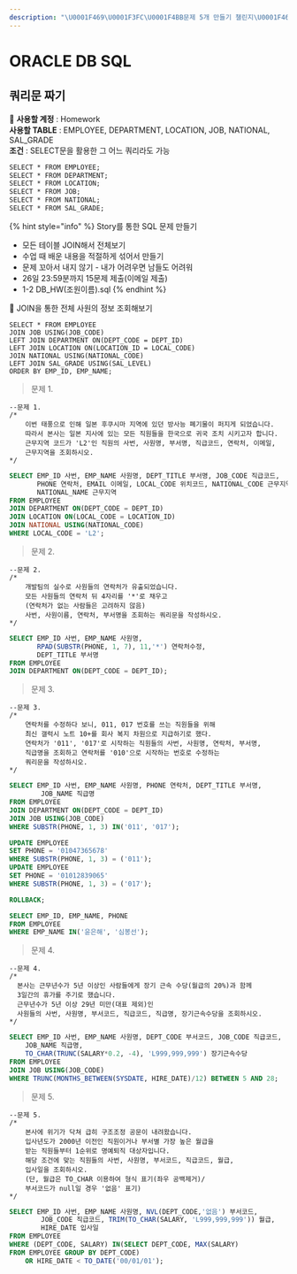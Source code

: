 ```yaml
---
description: "\U0001F469\U0001F3FC‍\U0001F4BB문제 5개 만들기 챌린지\U0001F469\U0001F3FC‍\U0001F4BB"
---
```


# ORACLE DB SQL

## 쿼리문 짜기 

🔗 **사용할 계정** : Homework  
**사용할 TABLE** : EMPLOYEE, DEPARTMENT, LOCATION, JOB, NATIONAL, SAL\_GRADE  
**조건** : SELECT문을 활용한 그 어느 쿼리라도 가능 

```graphql
SELECT * FROM EMPLOYEE;
SELECT * FROM DEPARTMENT;
SELECT * FROM LOCATION;
SELECT * FROM JOB;
SELECT * FROM NATIONAL;
SELECT * FROM SAL_GRADE;
```

{% hint style="info" %}
 Story를 통한 SQL 문제 만들기 

* 모든 테이블 JOIN해서 전체보기 
* 수업 때 배운 내용을 적절하게 섞어서 만들기 
* 문제 꼬아서 내지 않기 - 내가 어려우면 남들도 어려워 
* 26일 23:59분까지 15문제 제출\(이메일 제출\)
* 1-2 DB\_HW\(조원이름\).sql
{% endhint %}

📌 JOIN을 통한 전체 사원의 정보 조회해보기 

```
SELECT * FROM EMPLOYEE 
JOIN JOB USING(JOB_CODE) 
LEFT JOIN DEPARTMENT ON(DEPT_CODE = DEPT_ID) 
LEFT JOIN LOCATION ON(LOCATION_ID = LOCAL_CODE) 
JOIN NATIONAL USING(NATIONAL_CODE) 
LEFT JOIN SAL_GRADE USING(SAL_LEVEL) 
ORDER BY EMP_ID, EMP_NAME;
```

> 문제 1.

```text
--문제 1. 
/*
    이번 태풍으로 인해 일본 후쿠시마 지역에 있던 방사능 폐기물이 퍼지게 되었습니다.
    따라서 본사는 일본 지사에 있는 모든 직원들을 한국으로 귀국 조치 시키고자 합니다. 
    근무지역 코드가 'L2'인 직원의 사번, 사원명, 부서명, 직급코드, 연락처, 이메일, 
    근무지역을 조회하시오.
*/
```

```sql
SELECT EMP_ID 사번, EMP_NAME 사원명, DEPT_TITLE 부서명, JOB_CODE 직급코드, 
       PHONE 연락처, EMAIL 이메일, LOCAL_CODE 위치코드, NATIONAL_CODE 근무지역코드,
       NATIONAL_NAME 근무지역
FROM EMPLOYEE
JOIN DEPARTMENT ON(DEPT_CODE = DEPT_ID)
JOIN LOCATION ON(LOCAL_CODE = LOCATION_ID)
JOIN NATIONAL USING(NATIONAL_CODE)
WHERE LOCAL_CODE = 'L2';                                  
```

> 문제 2.

```text
--문제 2. 
/*
    개발팀의 실수로 사원들의 연락처가 유출되었습니다. 
    모든 사원들의 연락처 뒤 4자리를 '*'로 채우고 
    (연락처가 없는 사람들은 고려하지 않음)
    사번, 사원이름, 연락처, 부서명을 조회하는 쿼리문을 작성하시오. 
*/
```

```sql
SELECT EMP_ID 사번, EMP_NAME 사원명, 
       RPAD(SUBSTR(PHONE, 1, 7), 11,'*') 연락처수정, 
       DEPT_TITLE 부서명
FROM EMPLOYEE
JOIN DEPARTMENT ON(DEPT_CODE = DEPT_ID);
```

> 문제 3.

```text
--문제 3. 
/*
    연락처를 수정하다 보니, 011, 017 번호를 쓰는 직원들을 위해 
    최신 갤럭시 노트 10+를 회사 복지 차원으로 지급하기로 했다. 
    연락처가 '011', '017'로 시작하는 직원들의 사번, 사원명, 연락처, 부서명, 
    직급명을 조회하고 연락처를 '010'으로 시작하는 번호로 수정하는 
    쿼리문을 작성하시오. 
*/
```

```sql
SELECT EMP_ID 사번, EMP_NAME 사원명, PHONE 연락처, DEPT_TITLE 부서명, 
        JOB_NAME 직급명
FROM EMPLOYEE
JOIN DEPARTMENT ON(DEPT_CODE = DEPT_ID)
JOIN JOB USING(JOB_CODE)
WHERE SUBSTR(PHONE, 1, 3) IN('011', '017');

UPDATE EMPLOYEE
SET PHONE = '01047365678'
WHERE SUBSTR(PHONE, 1, 3) = ('011');
UPDATE EMPLOYEE
SET PHONE = '01012839065'
WHERE SUBSTR(PHONE, 1, 3) = ('017');

ROLLBACK;

SELECT EMP_ID, EMP_NAME, PHONE
FROM EMPLOYEE
WHERE EMP_NAME IN('윤은해', '심봉선');
```

> 문제 4.

```text
--문제 4.
/*
  본사는 근무년수가 5년 이상인 사람들에게 장기 근속 수당(월급의 20%)과 함께 
  3일간의 휴가를 주기로 했습니다. 
  근무년수가 5년 이상 29년 미만(대표 제외)인 
  사원들의 사번, 사원명, 부서코드, 직급코드, 직급명, 장기근속수당을 조회하시오. 
*/
```

```sql
SELECT EMP_ID 사번, EMP_NAME 사원명, DEPT_CODE 부서코드, JOB_CODE 직급코드,
    JOB_NAME 직급명, 
    TO_CHAR(TRUNC(SALARY*0.2, -4), 'L999,999,999') 장기근속수당    
FROM EMPLOYEE
JOIN JOB USING(JOB_CODE)
WHERE TRUNC(MONTHS_BETWEEN(SYSDATE, HIRE_DATE)/12) BETWEEN 5 AND 28;
```

> 문제 5.

```text
--문제 5.
/*
    본사에 위기가 닥쳐 급히 구조조정 공문이 내려왔습니다. 
    입사년도가 2000년 이전인 직원이거나 부서별 가장 높은 월급을
    받는 직원들부터 1순위로 명예퇴직 대상자입니다. 
    해당 조건에 맞는 직원들의 사번, 사원명, 부서코드, 직급코드, 월급, 
    입사일을 조회하시오.
    (단, 월급은 TO_CHAR 이용하여 형식 표기(좌우 공백제거)/
    부서코드가 null일 경우 '없음' 표기)
*/
```

```sql
SELECT EMP_ID 사번, EMP_NAME 사원명, NVL(DEPT_CODE,'없음') 부서코드, 
        JOB_CODE 직급코드, TRIM(TO_CHAR(SALARY, 'L999,999,999')) 월급, 
        HIRE_DATE 입사일
FROM EMPLOYEE
WHERE (DEPT_CODE, SALARY) IN(SELECT DEPT_CODE, MAX(SALARY) 
FROM EMPLOYEE GROUP BY DEPT_CODE)
    OR HIRE_DATE < TO_DATE('00/01/01');
```

